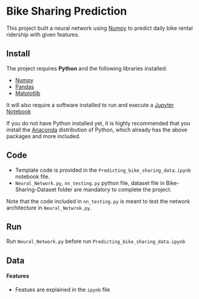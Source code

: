 # Bike Sharing Prediction
This project built a neural network using [Numpy](https://www.numpy.org/) to predict daily bike rental ridership with given features.

## Install
The project requires **Python** and the following libraries installed:
* [Numpy](https://www.numpy.org/)
* [Pandas](https://pandas.pydata.org/)
* [Matplotlib](https://matplotlib.org/)

It will also require a software installed to run and execute a [Jupyter Notebook](http://ipython.org/notebook.html)

If you do not have Python installed yet, it is highly recommended that you install the [Anaconda](https://www.anaconda.com/distribution/) distribution of Python, which already has the above packages and more included.

## Code
* Template code is provided in the `Predicting_bike_sharing_data.ipynb` notebook file.
* `Neural_Network.py`, `nn_testing.py` python file, dataset file in Bike-Sharing-Dataset folder are mandatory to complete the project. 

Note that the code included in `nn_testing.py` is meant to test the network architecture in `Neural_Netwrok.py`. 

## Run

Run `Neural_Network.py` before run `Predicting_bike_sharing_data.ipynb`

## Data
#### Features
* Featues are explained in the `ipynb` file
